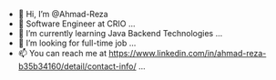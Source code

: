 - 👋 Hi, I’m @Ahmad-Reza
- 👀 Software Engineer at CRIO ...
- 🌱 I’m currently learning Java Backend Technologies ...
- 💞️ I’m looking for full-time job ...
- 📫 You can reach me at https://www.linkedin.com/in/ahmad-reza-b35b34160/detail/contact-info/ ...

<!---
Ahmad-Reza/Ahmad-Reza is a ✨ special ✨ repository because its `README.md` (this file) appears on your GitHub profile.
You can click the Preview link to take a look at your changes.
--->

